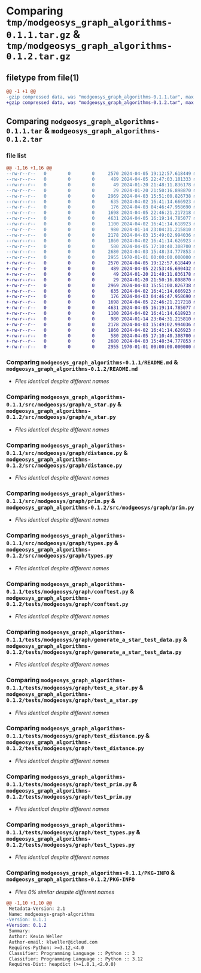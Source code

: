# Comparing `tmp/modgeosys_graph_algorithms-0.1.1.tar.gz` & `tmp/modgeosys_graph_algorithms-0.1.2.tar.gz`

## filetype from file(1)

```diff
@@ -1 +1 @@
-gzip compressed data, was "modgeosys_graph_algorithms-0.1.1.tar", max compression
+gzip compressed data, was "modgeosys_graph_algorithms-0.1.2.tar", max compression
```

## Comparing `modgeosys_graph_algorithms-0.1.1.tar` & `modgeosys_graph_algorithms-0.1.2.tar`

### file list

```diff
@@ -1,16 +1,16 @@
--rw-r--r--   0        0        0     2570 2024-04-05 19:12:57.618449 modgeosys_graph_algorithms-0.1.1/README.md
--rw-r--r--   0        0        0      489 2024-04-05 22:47:03.101333 modgeosys_graph_algorithms-0.1.1/pyproject.toml
--rw-r--r--   0        0        0       49 2024-01-20 21:48:11.836178 modgeosys_graph_algorithms-0.1.1/src/modgeosys/__init__.py
--rw-r--r--   0        0        0       29 2024-01-20 21:50:16.898870 modgeosys_graph_algorithms-0.1.1/src/modgeosys/graph/__init__.py
--rw-r--r--   0        0        0     2969 2024-04-03 15:51:00.826738 modgeosys_graph_algorithms-0.1.1/src/modgeosys/graph/a_star.py
--rw-r--r--   0        0        0      635 2024-04-02 16:41:14.666923 modgeosys_graph_algorithms-0.1.1/src/modgeosys/graph/distance.py
--rw-r--r--   0        0        0      176 2024-04-03 04:46:47.958690 modgeosys_graph_algorithms-0.1.1/src/modgeosys/graph/edge_validation.py
--rw-r--r--   0        0        0     1698 2024-04-05 22:46:21.217218 modgeosys_graph_algorithms-0.1.1/src/modgeosys/graph/prim.py
--rw-r--r--   0        0        0     4631 2024-04-05 16:19:14.785077 modgeosys_graph_algorithms-0.1.1/src/modgeosys/graph/types.py
--rw-r--r--   0        0        0     1100 2024-04-02 16:41:14.618923 modgeosys_graph_algorithms-0.1.1/tests/modgeosys/graph/conftest.py
--rw-r--r--   0        0        0      980 2024-01-14 23:04:31.215810 modgeosys_graph_algorithms-0.1.1/tests/modgeosys/graph/generate_a_star_test_data.py
--rw-r--r--   0        0        0     2178 2024-04-03 15:49:02.994036 modgeosys_graph_algorithms-0.1.1/tests/modgeosys/graph/test_a_star.py
--rw-r--r--   0        0        0     1860 2024-04-02 16:41:14.626923 modgeosys_graph_algorithms-0.1.1/tests/modgeosys/graph/test_distance.py
--rw-r--r--   0        0        0      580 2024-04-05 17:10:40.308700 modgeosys_graph_algorithms-0.1.1/tests/modgeosys/graph/test_prim.py
--rw-r--r--   0        0        0     2680 2024-04-03 15:48:34.777853 modgeosys_graph_algorithms-0.1.1/tests/modgeosys/graph/test_types.py
--rw-r--r--   0        0        0     2955 1970-01-01 00:00:00.000000 modgeosys_graph_algorithms-0.1.1/PKG-INFO
+-rw-r--r--   0        0        0     2570 2024-04-05 19:12:57.618449 modgeosys_graph_algorithms-0.1.2/README.md
+-rw-r--r--   0        0        0      489 2024-04-05 22:53:46.690432 modgeosys_graph_algorithms-0.1.2/pyproject.toml
+-rw-r--r--   0        0        0       49 2024-01-20 21:48:11.836178 modgeosys_graph_algorithms-0.1.2/src/modgeosys/__init__.py
+-rw-r--r--   0        0        0       29 2024-01-20 21:50:16.898870 modgeosys_graph_algorithms-0.1.2/src/modgeosys/graph/__init__.py
+-rw-r--r--   0        0        0     2969 2024-04-03 15:51:00.826738 modgeosys_graph_algorithms-0.1.2/src/modgeosys/graph/a_star.py
+-rw-r--r--   0        0        0      635 2024-04-02 16:41:14.666923 modgeosys_graph_algorithms-0.1.2/src/modgeosys/graph/distance.py
+-rw-r--r--   0        0        0      176 2024-04-03 04:46:47.958690 modgeosys_graph_algorithms-0.1.2/src/modgeosys/graph/edge_validation.py
+-rw-r--r--   0        0        0     1698 2024-04-05 22:46:21.217218 modgeosys_graph_algorithms-0.1.2/src/modgeosys/graph/prim.py
+-rw-r--r--   0        0        0     4631 2024-04-05 16:19:14.785077 modgeosys_graph_algorithms-0.1.2/src/modgeosys/graph/types.py
+-rw-r--r--   0        0        0     1100 2024-04-02 16:41:14.618923 modgeosys_graph_algorithms-0.1.2/tests/modgeosys/graph/conftest.py
+-rw-r--r--   0        0        0      980 2024-01-14 23:04:31.215810 modgeosys_graph_algorithms-0.1.2/tests/modgeosys/graph/generate_a_star_test_data.py
+-rw-r--r--   0        0        0     2178 2024-04-03 15:49:02.994036 modgeosys_graph_algorithms-0.1.2/tests/modgeosys/graph/test_a_star.py
+-rw-r--r--   0        0        0     1860 2024-04-02 16:41:14.626923 modgeosys_graph_algorithms-0.1.2/tests/modgeosys/graph/test_distance.py
+-rw-r--r--   0        0        0      580 2024-04-05 17:10:40.308700 modgeosys_graph_algorithms-0.1.2/tests/modgeosys/graph/test_prim.py
+-rw-r--r--   0        0        0     2680 2024-04-03 15:48:34.777853 modgeosys_graph_algorithms-0.1.2/tests/modgeosys/graph/test_types.py
+-rw-r--r--   0        0        0     2955 1970-01-01 00:00:00.000000 modgeosys_graph_algorithms-0.1.2/PKG-INFO
```

### Comparing `modgeosys_graph_algorithms-0.1.1/README.md` & `modgeosys_graph_algorithms-0.1.2/README.md`

 * *Files identical despite different names*

### Comparing `modgeosys_graph_algorithms-0.1.1/src/modgeosys/graph/a_star.py` & `modgeosys_graph_algorithms-0.1.2/src/modgeosys/graph/a_star.py`

 * *Files identical despite different names*

### Comparing `modgeosys_graph_algorithms-0.1.1/src/modgeosys/graph/distance.py` & `modgeosys_graph_algorithms-0.1.2/src/modgeosys/graph/distance.py`

 * *Files identical despite different names*

### Comparing `modgeosys_graph_algorithms-0.1.1/src/modgeosys/graph/prim.py` & `modgeosys_graph_algorithms-0.1.2/src/modgeosys/graph/prim.py`

 * *Files identical despite different names*

### Comparing `modgeosys_graph_algorithms-0.1.1/src/modgeosys/graph/types.py` & `modgeosys_graph_algorithms-0.1.2/src/modgeosys/graph/types.py`

 * *Files identical despite different names*

### Comparing `modgeosys_graph_algorithms-0.1.1/tests/modgeosys/graph/conftest.py` & `modgeosys_graph_algorithms-0.1.2/tests/modgeosys/graph/conftest.py`

 * *Files identical despite different names*

### Comparing `modgeosys_graph_algorithms-0.1.1/tests/modgeosys/graph/generate_a_star_test_data.py` & `modgeosys_graph_algorithms-0.1.2/tests/modgeosys/graph/generate_a_star_test_data.py`

 * *Files identical despite different names*

### Comparing `modgeosys_graph_algorithms-0.1.1/tests/modgeosys/graph/test_a_star.py` & `modgeosys_graph_algorithms-0.1.2/tests/modgeosys/graph/test_a_star.py`

 * *Files identical despite different names*

### Comparing `modgeosys_graph_algorithms-0.1.1/tests/modgeosys/graph/test_distance.py` & `modgeosys_graph_algorithms-0.1.2/tests/modgeosys/graph/test_distance.py`

 * *Files identical despite different names*

### Comparing `modgeosys_graph_algorithms-0.1.1/tests/modgeosys/graph/test_prim.py` & `modgeosys_graph_algorithms-0.1.2/tests/modgeosys/graph/test_prim.py`

 * *Files identical despite different names*

### Comparing `modgeosys_graph_algorithms-0.1.1/tests/modgeosys/graph/test_types.py` & `modgeosys_graph_algorithms-0.1.2/tests/modgeosys/graph/test_types.py`

 * *Files identical despite different names*

### Comparing `modgeosys_graph_algorithms-0.1.1/PKG-INFO` & `modgeosys_graph_algorithms-0.1.2/PKG-INFO`

 * *Files 0% similar despite different names*

```diff
@@ -1,10 +1,10 @@
 Metadata-Version: 2.1
 Name: modgeosys-graph-algorithms
-Version: 0.1.1
+Version: 0.1.2
 Summary: 
 Author: Kevin Weller
 Author-email: klweller@icloud.com
 Requires-Python: >=3.12,<4.0
 Classifier: Programming Language :: Python :: 3
 Classifier: Programming Language :: Python :: 3.12
 Requires-Dist: heapdict (>=1.0.1,<2.0.0)
```

